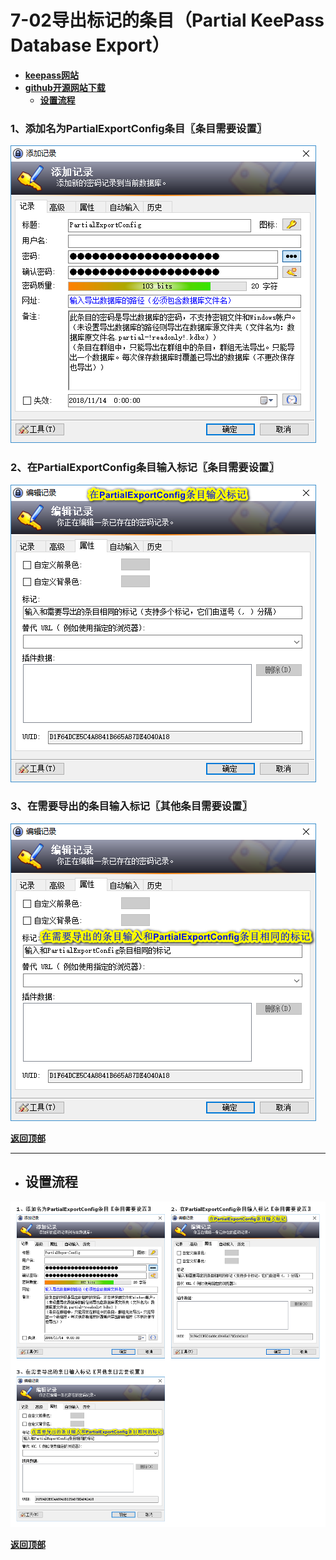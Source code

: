 # <a name="锚点0"></a>7-02导出标记的条目（Partial KeePass Database Export）
- [**keepass网站**](https://keepass.info/plugins.html#partexp)
- [**github开源网站下载**](https://github.com/heinrich-ulbricht/partial-keepass-database-export/releases)
	- <a href="#锚点1">**设置流程**</a>
### 1、添加名为PartialExportConfig条目〖条目需要设置〗
<p><img src="/图片/7-02导出标记的条目（Partial KeePass Database Export）/1、添加名为PartialExportConfig条目〖条目需要设置〗.png" alt="/图片/7-02导出标记的条目（Partial KeePass Database Export）/1、添加名为PartialExportConfig条目〖条目需要设置〗.png"/></p>

### 2、在PartialExportConfig条目输入标记〖条目需要设置〗
<p><img src="/图片/7-02导出标记的条目（Partial KeePass Database Export）/2、在PartialExportConfig条目输入标记〖条目需要设置〗.png" alt="/图片/7-02导出标记的条目（Partial KeePass Database Export）/2、在PartialExportConfig条目输入标记〖条目需要设置〗.png"/></p>

### 3、在需要导出的条目输入标记〖其他条目需要设置〗
<p><img src="/图片/7-02导出标记的条目（Partial KeePass Database Export）/3、在需要导出的条目输入标记〖其他条目需要设置〗.png" alt="/图片/7-02导出标记的条目（Partial KeePass Database Export）/3、在需要导出的条目输入标记〖其他条目需要设置〗.png"/></p>

<a name="锚点1"></a><a href="#锚点0">**返回顶部**</a>
______________________________________________________________________________
- ## 设置流程
<p><img src="/图片/7-02导出标记的条目（Partial KeePass Database Export）/设置流程.png" alt="/图片/7-02导出标记的条目（Partial KeePass Database Export）/设置流程.png"/></p>

<a href="#锚点0">**返回顶部**</a>